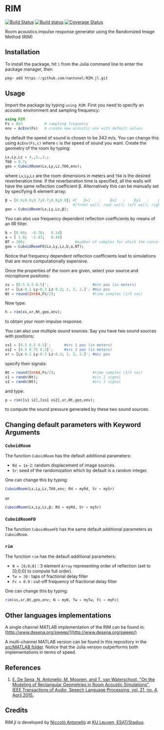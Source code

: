 # RIM

[![Build Status](https://travis-ci.org/nantonel/RIM.jl.svg?branch=master)](https://travis-ci.org/nantonel/RIM.jl.svg?branch=master)
[![Build status](https://ci.appveyor.com/api/projects/status/j52r0fu5cl0ip0ed?svg=true)](https://ci.appveyor.com/project/nantonel/rim-jl)
[![Coverage Status](https://coveralls.io/repos/github/nantonel/RIM.jl/badge.svg?branch=master)](https://coveralls.io/github/nantonel/RIM.jl?branch=master)

Room acoustics impulse response generator using the Randomized Image Method (RIM)

## Installation

To install the package, hit `]` from the Julia command line to enter the package manager, then

```julia
pkg> add https://github.com/nantonel/RIM.jl.git
```

## Usage 

Import the package by typing `using RIM`. 
First you need to specify an acoustic environment 
and sampling frequency: 
```julia
using RIM
Fs = 8e3          # sampling frequency
env = AcEnv(Fs)   # create new acoustic env with default values
```
by default the speed of sound is chosen to be 343 m/s.
You can change this using `AcEnv(Fs,c)`
where `c` is the speed of sound you want.
Create the geometry of the room  by typing: 
```julia
Lx,Ly,Lz = 4.,5.,3.;
T60 = 0.7;
geo = CuboidRoom(Lx,Ly,Lz,T60,env);
```
where `Lx`,`Ly`,`Lz` are the room 
dimensions in meters and `T60` 
is the desired reverberation time. 
If the reverberation time is specified, all the walls will 
have the same reflection coefficient β.
Alternatively this can be manually set 
by specifying 6 element array:
```julia
β = [0.9;0.9;0.7;0.7;0.8;0.8]; #[   βx1    ;    βx2   ;    βy1   ;    βy2    ;  βz1 ;   βz2  ]
                               #[front wall; rear wall; left wall; right wall; floor; ceiling]
geo = CuboidRoom(Lx,Ly,Lz,β);
```
You can also use frequency 
dependent reflection coefficients 
by means of an IIR filter.
```julia
b = [0.64;  -0.78;   0.14] 
a = [ 1.0;  -1.43;   0.44]
NT = 100;                       #number of samples for which the convolution with IIR is truncated
geo = CuboidRoomFD(Lx,Ly,Lz,b,a,NT);
```
Notice that frequency dependent 
reflection coefficients 
lead to simulations that are 
more computationally expensive.

Once the properties of the room are given, 
select your source and 
microphone positions:
```julia
xs = [0.5 0.5 0.5]';                    #src pos (in meters)
xr = [Lx-0.1 Ly-0.3 Lz-0.2; 2. 2. 2.]'; #mic pos
Nt = round(Int64,Fs/2);                 #time samples (1/5 sec)
```
Now type:
```julia
h = rim(xs,xr,Nt,geo,env);
```
to obtain your room impulse response.

You can also use multiple sound sources.
Say you have two sound sources with positions:
```julia
xs1 = [0.5 0.5 0.5]';      #src 1 pos (in meters)
xs2 = [0.5 0.75 0.5]';     #src 2 pos (in meters)
xr = [Lx-0.1 Ly-0.3 Lz-0.2; 2. 2. 2.]'; #mic pos
```
specify their signals:
```julia
Nt = round(Int64,Fs/2);                 #time samples (1/5 sec)
s1 = randn(Nt);                         #src 1 signal 
s2 = randn(Nt);                         #src 2 signal
```
and type:
```julia
p = rim([s1 s2],[xs1 xs2],xr,Nt,geo,env);
```
to compute the sound pressure 
generated by these two sound sources.

## Changing default parameters with Keyword Arguments


### `CuboidRoom`


The function `CuboidRoom` has the default additional parameters: 

* `Rd = 1e-2`: random displacement of image sources.
* `Sr`: seed of the randomization which by default is a random integer.

One can change this by typing:
```julia
CuboidRoom(Lx,Ly,Lz,T60,env; Rd = myRd, Sr = mySr)
```
or 
```julia
CuboidRoom(Lx,Ly,Lz,β; Rd = myRd, Sr = mySr)
```

### `CuboidRoomFD`


The function `CuboidRoomFD` has the same default additional parameters as `CuboidRoom`. 


### `rim`


The function `rim` has the default additional parameters:

* `N = [0;0;0]`      : 3 element `Array` representing order of reflection 
                                (set to [0;0;0] to compute full order).
* `Tw = 20`          : taps of fractional delay filter
* `Fc = 0.9`         : cut-off frequency of fractional delay filter

One can change this by typing:
```julia
rim(xs,xr,Nt,geo,env; N = myN, Tw = myTw, Fc = myFc)
```


## Other languages implementations

A single channel MATLAB implementation of the RIM can be found in:
[http://www.desena.org/sweep/](http://www.desena.org/sweep/)

A multi-channel MATLAB version can be found in this repository in the [src/MATLAB folder](https://github.com/nantonel/RIM.jl/tree/master/src/MATLAB). Notice that the Julia version outperforms both implementations in terms of speed.

## References

1. [E. De Sena, N. Antonello, M. Moonen, and T. van Waterschoot, "On the Modeling of
Rectangular Geometries in Room Acoustic Simulations", IEEE Transactions of Audio, Speech
Language Processing, vol. 21, no. 4, April 2015.](http://ieeexplore.ieee.org/xpl/articleDetails.jsp?arnumber=7045580)


## Credits

RIM.jl is developed by [Niccolò Antonello](http://homes.esat.kuleuven.be/~nantonel/) at [KU Leuven, ESAT/Stadius](https://www.esat.kuleuven.be/stadius/).
